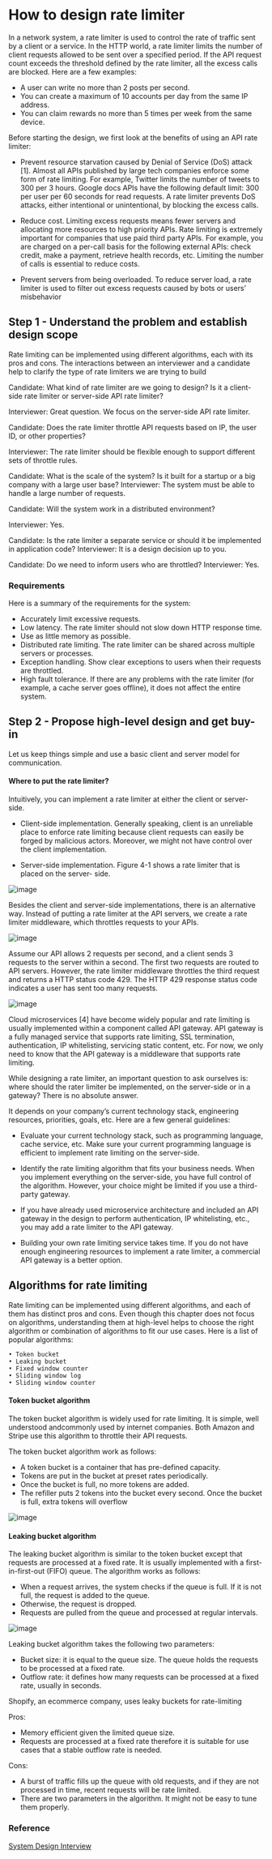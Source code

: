 
# How to design rate limiter 

In a network system, a rate limiter is used to control the rate of traffic sent by a client or a service. In the HTTP world, a rate limiter limits the number of client requests allowed to be sent over a specified period. If the API request count exceeds the threshold defined by the rate limiter, all the excess calls are blocked. Here are a few examples:

-  A user can write no more than 2 posts per second.
- You can create a maximum of 10 accounts per day from the same IP address.
- You can claim rewards no more than 5 times per week from the same device.

Before starting the design, we first look at the benefits of using an API rate limiter:

- Prevent resource starvation caused by Denial of Service (DoS) attack [1]. Almost all APIs published by large tech companies enforce some form of rate limiting. For example, Twitter limits the number of tweets to 300 per 3 hours. Google docs APIs have the following default limit: 300 per user per 60 seconds for read requests. A rate limiter prevents DoS attacks, either intentional or unintentional, by blocking the excess calls.

- Reduce cost. Limiting excess requests means fewer servers and allocating more resources to high priority APIs. Rate limiting is extremely important for companies that use paid third party APIs. For example, you are charged on a per-call basis for the following external APIs: check credit, make a payment, retrieve health records, etc. Limiting the number of calls is essential to reduce costs.

- Prevent servers from being overloaded. To reduce server load, a rate limiter is used to filter out excess requests caused by bots or users’ misbehavior


## Step 1 - Understand the problem and establish design scope

Rate limiting can be implemented using different algorithms, each with its pros and cons. The interactions between an interviewer and a candidate help to clarify the type of rate limiters we are trying to build


Candidate: What kind of rate limiter are we going to design? Is it a client-side rate limiter or server-side API rate limiter?

Interviewer: Great question. We focus on the server-side API rate limiter.

Candidate: Does the rate limiter throttle API requests based on IP, the user ID, or other properties?

Interviewer: The rate limiter should be flexible enough to support different sets of throttle rules.

Candidate: What is the scale of the system? Is it built for a startup or a big company with a large user base?
Interviewer: The system must be able to handle a large number of requests.

Candidate: Will the system work in a distributed environment?

Interviewer: Yes.

Candidate: Is the rate limiter a separate service or should it be implemented in application code?
Interviewer: It is a design decision up to you.

Candidate: Do we need to inform users who are throttled?
Interviewer: Yes.

### Requirements
Here is a summary of the requirements for the system:

  - Accurately limit excessive requests.
  - Low latency. The rate limiter should not slow down HTTP response time.
  - Use as little memory as possible.
  - Distributed rate limiting. The rate limiter can be shared across multiple servers or processes.
  - Exception handling. Show clear exceptions to users when their requests are throttled.
  - High fault tolerance. If there are any problems with the rate limiter (for example, a cache server goes offline), it does not affect the entire system.


## Step 2 - Propose high-level design and get buy-in

Let us keep things simple and use a basic client and server model for communication.

#### Where to put the rate limiter?
Intuitively, you can implement a rate limiter at either the client or server-side.

- Client-side implementation. Generally speaking, client is an unreliable place to enforce rate limiting because client requests can easily be forged by malicious actors. Moreover, we might not have control over the client implementation.

- Server-side implementation. Figure 4-1 shows a rate limiter that is placed on the server- side.


![image](https://user-images.githubusercontent.com/23625821/132120378-d579933f-556e-4cd3-8b63-8ef6d63b4d90.png)

Besides the client and server-side implementations, there is an alternative way. Instead of putting a rate limiter at the API servers, we create a rate limiter middleware, which throttles requests to your APIs. 

![image](https://user-images.githubusercontent.com/23625821/132120384-74c77aff-fda1-4cd5-b0ce-c712b840e0aa.png)

Assume our API allows 2 requests per second, and a client sends 3 requests to the server within a second. The first two requests are routed to API servers. However, the rate limiter middleware throttles the third request and returns a HTTP status code 429. The HTTP 429 response status code indicates a user has sent too many requests.

![image](https://user-images.githubusercontent.com/23625821/132120396-f3dd7e42-df2d-4c44-bf7b-3bdbfde5cbdf.png)


Cloud microservices [4] have become widely popular and rate limiting is usually implemented within a component called API gateway. API gateway is a fully managed
service that supports rate limiting, SSL termination, authentication, IP whitelisting, servicing static content, etc. For now, we only need to know that the API gateway is a middleware that supports rate limiting.

While designing a rate limiter, an important question to ask ourselves is: where should the rater limiter be implemented, on the server-side or in a gateway? There is no absolute answer.

It depends on your company’s current technology stack, engineering resources, priorities, goals, etc. Here are a few general guidelines:

- Evaluate your current technology stack, such as programming language, cache service, etc. Make sure your current programming language is efficient to implement rate limiting on the server-side.

- Identify the rate limiting algorithm that fits your business needs. When you implement everything on the server-side, you have full control of the algorithm. However, your choice might be limited if you use a third-party gateway.

- If you have already used microservice architecture and included an API gateway in the design to perform authentication, IP whitelisting, etc., you may add a rate limiter to the API gateway.

- Building your own rate limiting service takes time. If you do not have enough engineering resources to implement a rate limiter, a commercial API gateway is a better option.


## Algorithms for rate limiting

Rate limiting can be implemented using different algorithms, and each of them has distinct pros and cons. Even though this chapter does not focus on algorithms, understanding them at high-level helps to choose the right algorithm or combination of algorithms to fit our use cases. Here is a list of popular algorithms:

    • Token bucket
    • Leaking bucket
    • Fixed window counter
    • Sliding window log
    • Sliding window counter

#### Token bucket algorithm

The token bucket algorithm is widely used for rate limiting. It is simple, well understood andcommonly used by internet companies. Both Amazon and Stripe use this algorithm to throttle their API requests.

The token bucket algorithm work as follows:

- A token bucket is a container that has pre-defined capacity. 
- Tokens are put in the bucket at preset rates periodically. 
- Once the bucket is full, no more tokens are added. 
- The refiller puts 2 tokens into the bucket every second. Once the bucket is full, extra tokens will overflow

![image](https://user-images.githubusercontent.com/23625821/132120508-e55a0136-e72c-448c-a84f-bff662be24d7.png)

#### Leaking bucket algorithm

The leaking bucket algorithm is similar to the token bucket except that requests are processed at a fixed rate. It is usually implemented with a first-in-first-out (FIFO) queue. The algorithm works as follows:

  - When a request arrives, the system checks if the queue is full. If it is not full, the request is added to the queue.
  - Otherwise, the request is dropped.
  - Requests are pulled from the queue and processed at regular intervals.

![image](https://user-images.githubusercontent.com/23625821/132173606-16b92216-374c-4b89-9356-e807dae1618e.png)

Leaking bucket algorithm takes the following two parameters:

- Bucket size: it is equal to the queue size. The queue holds the requests to be processed at a fixed rate.
- Outflow rate: it defines how many requests can be processed at a fixed rate, usually in seconds.

Shopify, an ecommerce company, uses leaky buckets for rate-limiting

Pros:
- Memory efficient given the limited queue size.
- Requests are processed at a fixed rate therefore it is suitable for use cases that a stable outflow rate is needed.

Cons:
- A burst of traffic fills up the queue with old requests, and if they are not processed in time, recent requests will be rate limited.
- There are two parameters in the algorithm. It might not be easy to tune them properly.




### Reference 

<a href="https://www.amazon.com/System-Design-Interview-insiders-Second/dp/B08CMF2CQF"> System Design Interview </a>
